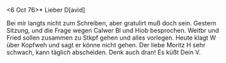  <6 Oct 76>*
Lieber D[avid]

Bei mir langts nicht zum Schreiben, aber gratulirt muß doch sein. Gestern Sitzung, und die Frage wegen Calwer Bl und Hiob besprochen. Weitbr und Fried sollen zusammen zu Stkpf gehen und alles vorlegen. Heute klagt W über Kopfweh und sagt er könne nicht gehen. Der liebe Moritz H sehr schwach, kann täglich abscheiden. Denk auch dran!
 Es küßt Dein V.
